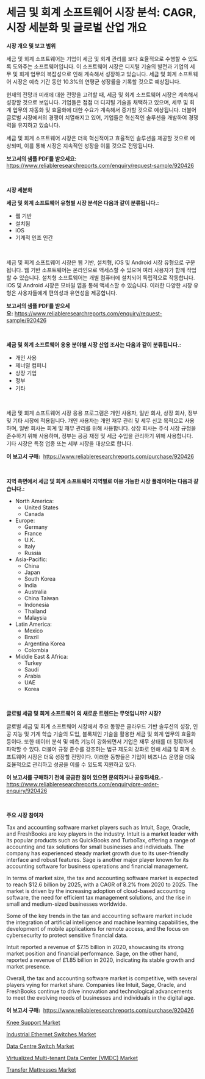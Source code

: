 <p><h1>세금 및 회계 소프트웨어 시장 분석: CAGR, 시장 세분화 및 글로벌 산업 개요</h1></p><p><strong>시장 개요 및 보고 범위</strong></p>
<p><p>세금 및 회계 소프트웨어는 기업이 세금 및 회계 관리를 보다 효율적으로 수행할 수 있도록 도와주는 소프트웨어입니다. 이 소프트웨어 시장은 디지털 기술의 발전과 기업의 세무 및 회계 업무의 복잡성으로 인해 계속해서 성장하고 있습니다. 세금 및 회계 소프트웨어 시장은 예측 기간 동안 10.3%의 연평균 성장률을 기록할 것으로 예상됩니다.</p><p>현재의 전망과 미래에 대한 전망을 고려할 때, 세금 및 회계 소프트웨어 시장은 계속해서 성장할 것으로 보입니다. 기업들은 점점 더 디지털 기술을 채택하고 있으며, 세무 및 회계 업무의 자동화 및 효율화에 대한 수요가 계속해서 증가할 것으로 예상됩니다. 더불어 글로벌 시장에서의 경쟁이 치열해지고 있어, 기업들은 혁신적인 솔루션을 개발하여 경쟁력을 유지하고 있습니다.</p><p>세금 및 회계 소프트웨어 시장은 더욱 혁신적이고 효율적인 솔루션을 제공할 것으로 예상되며, 이를 통해 시장은 지속적인 성장을 이룰 것으로 전망됩니다.</p></p>
<p><strong>보고서의 샘플 PDF를 받으세요:</strong> <a href="https://www.reliableresearchreports.com/enquiry/request-sample/920426">https://www.reliableresearchreports.com/enquiry/request-sample/920426</a></p>
<p>&nbsp;</p>
<p><strong>시장 세분화</strong></p>
<p><strong>세금 및 회계 소프트웨어 유형별 시장 분석은 다음과 같이 분류됩니다.:</strong></p>
<p><ul><li>웹 기반</li><li>설치됨</li><li>iOS</li><li>기계적 인조 인간</li></ul></p>
<p>&nbsp;</p>
<p><p>세금 및 회계 소프트웨어 시장은 웹 기반, 설치형, iOS 및 Android 시장 유형으로 구분됩니다. 웹 기반 소프트웨어는 온라인으로 액세스할 수 있으며 여러 사용자가 함께 작업할 수 있습니다. 설치형 소프트웨어는 개별 컴퓨터에 설치되어 독립적으로 작동합니다. iOS 및 Android 시장은 모바일 앱을 통해 액세스할 수 있습니다. 이러한 다양한 시장 유형은 사용자들에게 편의성과 유연성을 제공합니다.</p></p>
<p><strong>보고서의 샘플 PDF를 받으세요:</strong>&nbsp;<a href="https://www.reliableresearchreports.com/enquiry/request-sample/920426">https://www.reliableresearchreports.com/enquiry/request-sample/920426</a></p>
<p>&nbsp;</p>
<p><strong> 세금 및 회계 소프트웨어 응용 분야별 시장 산업 조사는 다음과 같이 분류됩니다.:</strong></p>
<p><ul><li>개인 사용</li><li>제너럴 컴퍼니</li><li>상장 기업</li><li>정부</li><li>기타</li></ul></p>
<p>&nbsp;</p>
<p><p>세금 및 회계 소프트웨어 시장 응용 프로그램은 개인 사용자, 일반 회사, 상장 회사, 정부 및 기타 시장에 적용됩니다. 개인 사용자는 개인 재무 관리 및 세무 신고 목적으로 사용하며, 일반 회사는 회계 및 재무 관리를 위해 사용합니다. 상장 회사는 주식 시장 규정을 준수하기 위해 사용하며, 정부는 공공 재정 및 세금 수입을 관리하기 위해 사용합니다. 기타 시장은 특정 업종 또는 세부 시장을 대상으로 합니다.</p></p>
<p><strong>이 보고서 구매:</strong>&nbsp; <a href="https://www.reliableresearchreports.com/purchase/920426">https://www.reliableresearchreports.com/purchase/920426</a></p>
<p>&nbsp;</p>
<p><strong>지역 측면에서 세금 및 회계 소프트웨어 지역별로 이용 가능한 시장 플레이어는 다음과 같습니다.:</strong></p>
<p><ul>
    <li>
        North America:
        <ul>
            <li>United States</li>
            <li>Canada</li>
        </ul>
    </li>
    <li>
        Europe:
        <ul>
            <li>Germany</li>
            <li>France</li>
            <li>U.K.</li>
            <li>Italy</li>
            <li>Russia</li>
        </ul>
    </li>
    <li>
        Asia-Pacific:
        <ul>
            <li>China</li>
            <li>Japan</li>
            <li>South Korea</li>
            <li>India</li>
            <li>Australia</li>
            <li>China Taiwan</li>
            <li>Indonesia</li>
            <li>Thailand</li>
            <li>Malaysia</li>
        </ul>
    </li>
    <li>
        Latin America:
        <ul>
            <li>Mexico</li>
            <li>Brazil</li>
            <li>Argentina Korea</li>
            <li>Colombia</li>
        </ul>
    </li>
    <li>
        Middle East & Africa:
        <ul>
            <li>Turkey</li>
            <li>Saudi</li>
            <li>Arabia</li>
            <li>UAE</li>
            <li>Korea</li>
        </ul>
    </li>
    </ul></p>
<p>&nbsp;</p>
<p><strong>글로벌 세금 및 회계 소프트웨어 의 새로운 트렌드는 무엇입니까? 시장?</strong></p>
<p><p>글로벌 세금 및 회계 소프트웨어 시장에서 주요 동향은 클라우드 기반 솔루션의 성장, 인공 지능 및 기계 학습 기술의 도입, 블록체인 기술을 활용한 세금 및 회계 업무의 효율화 등이다. 또한 데이터 분석 및 예측 기능이 강화되면서 기업은 재무 상태를 더 정확하게 파악할 수 있다. 더불어 규정 준수를 강조하는 법규 제도의 강화로 인해 세금 및 회계 소프트웨어 시장은 더욱 성장할 전망이다. 이러한 동향들은 기업이 비즈니스 운영을 더욱 효율적으로 관리하고 성공을 이룰 수 있도록 지원하고 있다.</p></p>
<p><strong>이 보고서를 구매하기 전에 궁금한 점이 있으면 문의하거나 공유하세요.</strong>- <a href="https://www.reliableresearchreports.com/enquiry/pre-order-enquiry/920426">https://www.reliableresearchreports.com/enquiry/pre-order-enquiry/920426</a></p>
<p>&nbsp;</p>
<p><strong>주요 시장 참여자</strong></p>
<p><p>Tax and accounting software market players such as Intuit, Sage, Oracle, and FreshBooks are key players in the industry. Intuit is a market leader with its popular products such as QuickBooks and TurboTax, offering a range of accounting and tax solutions for small businesses and individuals. The company has experienced steady market growth due to its user-friendly interface and robust features. Sage is another major player known for its accounting software for business operations and financial management.</p><p>In terms of market size, the tax and accounting software market is expected to reach $12.6 billion by 2025, with a CAGR of 8.2% from 2020 to 2025. The market is driven by the increasing adoption of cloud-based accounting software, the need for efficient tax management solutions, and the rise in small and medium-sized businesses worldwide.</p><p>Some of the key trends in the tax and accounting software market include the integration of artificial intelligence and machine learning capabilities, the development of mobile applications for remote access, and the focus on cybersecurity to protect sensitive financial data.</p><p>Intuit reported a revenue of $7.15 billion in 2020, showcasing its strong market position and financial performance. Sage, on the other hand, reported a revenue of £1.85 billion in 2020, indicating its stable growth and market presence.</p><p>Overall, the tax and accounting software market is competitive, with several players vying for market share. Companies like Intuit, Sage, Oracle, and FreshBooks continue to drive innovation and technological advancements to meet the evolving needs of businesses and individuals in the digital age.</p></p>
<p><strong>이 보고서 구매:</strong>&nbsp;&nbsp;<a href="https://www.reliableresearchreports.com/purchase/920426">https://www.reliableresearchreports.com/purchase/920426</a></p>
<p><p><a href="https://issuu.com/reportprime-2/docs/knee-support-market-size-2030.pptx">Knee Support Market</a></p><p><a href="https://github.com/gulaimolin/Market-Research-Report-List-3/blob/main/industrial-ethernet-switches-market.md">Industrial Ethernet Switches Market</a></p><p><a href="https://github.com/RoccoManning/Market-Research-Report-List-3/blob/main/data-centre-switch-market.md">Data Centre Switch Market</a></p><p><a href="https://github.com/edytherolanlouisejk1miz0wig/Market-Research-Report-List-1/blob/main/virtualized-multi-tenant-data-center-vmdc-market.md">Virtualized Multi-tenant Data Center (VMDC) Market</a></p><p><a href="https://issuu.com/reportprime-2/docs/transfer-mattresses-market-size-2030.pptx">Transfer Mattresses Market</a></p></p>
